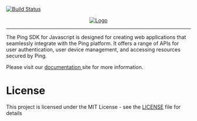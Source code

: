 [![Build Status](https://github.com/ForgeRock/ping-javascript-sdk/actions/workflows/ci.yml/badge.svg)](https://github.com/ForgeRock/ping-javascript-sdk/actions/workflows/ci.yml)

<p align="center">
  <a href="https://github.com/ForgeRock/ping-javascript-sdk">
    <img src="https://www.pingidentity.com/content/dam/picr/nav/Ping-Logo-2.svg" alt="Logo">
  </a>
  <hr/>
</p>

The Ping SDK for Javascript is designed for creating web applications that seamlessly integrate with the Ping platform.
It offers a range of APIs for user authentication, user device management, and accessing resources secured by Ping.

Please visit our [ documentation ](https://docs.pingidentity.com/sdks/latest/sdks/index.html) site for more information.

# License

This project is licensed under the MIT License - see the [LICENSE](./LICENSE) file for details

